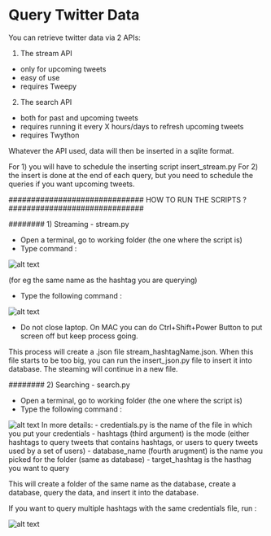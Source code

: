 # Query Twitter Data

You can retrieve twitter data via 2 APIs:


1) The stream API
- only for upcoming tweets
- easy of use
- requires Tweepy

2) The search API
- both for past and upcoming tweets
- requires running it every X hours/days to refresh upcoming tweets
- requires Twython

Whatever the API used, data will then be inserted in a sqlite format.

For 1) you will have to schedule the inserting script insert_stream.py
For 2) the insert is done at the end of each query, but you need to schedule the queries if you want upcoming tweets.



############################## HOW TO RUN THE SCRIPTS ? ##############################

######## 1) Streaming - stream.py 
- Open a terminal, go to working folder (the one where the script is)
- Type command :

![alt text](https://github.com/NicolasGDM/Query_twitter_data/blob/master/miscellaneous/create_dir.png)

(for eg the same name as the hashtag you are querying)

- Type the following command : 

![alt text](https://github.com/NicolasGDM/Query_twitter_data/blob/master/miscellaneous/stream_command_line.png)

- Do not close laptop. On MAC you can do Ctrl+Shift+Power Button to put screen off but keep process going.


This process will create a .json file stream_hashtagName.json. When this file starts to be too big, you can run the insert_json.py file to insert it into database. The steaming will continue in a new file.



######## 2) Searching - search.py 
- Open a terminal, go to working folder (the one where the script is)
- Type the following command : 
  
![alt text](https://github.com/NicolasGDM/Query_twitter_data/blob/master/miscellaneous/search_command_line.png)
  In more details:
    - credentials.py is the name of the file in which you put your credentials
    - hashtags (third argument) is the mode (either hashtags to query tweets that contains hashtags, or users to query tweets used by a set of users)
    - database_name  (fourth arugment) is the name you picked for the folder (same as database)
    - target_hashtag is the hasthag you want to query
    
  This will create a folder of the same name as the database, create a database, query the data, and insert it into the database.
  
 If you want to query multiple hashtags with the same credentials file, run :
 
![alt text](https://github.com/NicolasGDM/Query_twitter_data/blob/master/miscellaneous/search_command_line_more_than_one_hash.png)
